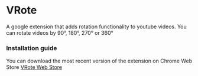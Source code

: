 # VRote
A google extension that adds rotation functionality to youtube videos. You can rotate videos by 90°, 180°, 270° or 360°

### Installation guide
You can download the most recent version of the extension on Chrome Web Store
[VRote Web Store](https://chrome.google.com/webstore/detail/vrote/dkgjbbekbfikbllghbgmlmeognckgikm/related?hl=pt-BR)
